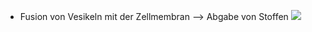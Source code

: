 - Fusion von Vesikeln mit der Zellmembran --> Abgabe von Stoffen
![](Pasted%20image%2020231103172337.png)
